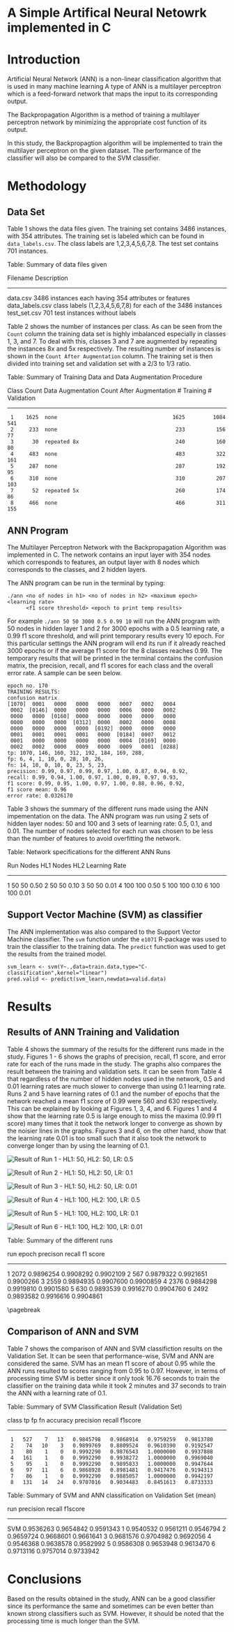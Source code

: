 # A Simple Artifical Neural Netowrk implemented in C
  



# Introduction

Artificial Neural Network (ANN) is a non-linear classification algorithm that is used in many machine learning
A type of ANN is a multilayer perceptron which is a feed-forward network that maps the input to its corresponding
output.

The Backpropagation Algorithm is a method of training a multilayer perceptron network by minimizing the appropriate
cost function of its output.

In this study, the Backpropagtion algorithm will be implemented to train the multilayer perceptron on the given
dataset. The performance of the classifier will also be compared to the SVM classifier.

# Methodology

## Data Set
Table 1 shows the data files given. The training set contains 3486 instances, with 354
attributes. The training set is labeled which can be found in `data_labels.csv`. The class
labels are 1,2,3,4,5,6,7,8. The test set contains 701 instances.


Table: Summary of data files given

Filename          Description                                                   
----------------  --------------------------------------------------------------
data.csv          3486 instances each having 354 attributes or features         
data_labels.csv   class labels (1,2,3,4,5,6,7,8) for each of the 3486 instances 
test_set.csv      701 test instances without labels                             

Table 2 shows the number of instances per class. As can be seen from the `Count` column
the training data set is highly imbalanced especially in classes 1, 3, and 7. To deal with
this, classes 3 and 7 are augmented by repeating the instances 8x and 5x respectively.
The resulting number of instances is shown in the `Count After Augmentation` column. The
training set is then divided into training set and validation set with a 2/3 to 1/3 ratio.


Table: Summary of Training Data and Data Augmentation Procedure

 Class   Count  Data Augmentation    Count After Augmentation   # Training   # Validation
------  ------  ------------------  -------------------------  -----------  -------------
     1    1625  none                                     1625         1084            541
     2     233  none                                      233          156             77
     3      30  repeated 8x                               240          160             80
     4     483  none                                      483          322            161
     5     287  none                                      287          192             95
     6     310  none                                      310          207            103
     7      52  repeated 5x                               260          174             86
     8     466  none                                      466          311            155

## ANN Program
The Multilayer Perceptron Network with the Backpropagation Algorithm was implemented in C.
The network contains an input layer with 354 nodes which corresponds to features, an output
layer with 8 nodes which corresponds to the classes, and 2 hidden layers.

The ANN program can be run in the terminal by typing:
```
./ann <no of nodes in h1> <no of nodes in h2> <maximum epoch> <learning rate> 
      <f1 score threshold> <epoch to print temp results>
```
For example `./ann 50 50 3000 0.5 0.99 10` will run the ANN program with 50 nodes in hidden layer 1 and 2 for 3000 epochs with a 0.5 learning rate, a 0.99 f1 score threshold, and will print temporary results every 10 epoch. For this particular settings the ANN program will 
end its run if it already reached 3000 epochs or if the average f1 score for the 8 classes
reaches 0.99. The temporary results that will be printed in the terminal contains the
confusion matrix, the precision, recall, and f1 scores for each class and the overall
error rate. A sample can be seen below.

```
epoch no. 170
TRAINING RESULTS:
confusion matrix
[1070]  0001   0000   0000   0000   0007   0002   0004  
 0002  [0146]  0000   0000   0000   0006   0000   0002  
 0000   0000  [0160]  0000   0000   0000   0000   0000  
 0000   0000   0000  [0312]  0000   0002   0000   0008  
 0000   0000   0000   0000  [0192]  0000   0000   0000  
 0001   0001   0001   0001   0000  [0184]  0007   0012  
 0001   0000   0000   0000   0000   0004  [0169]  0000  
 0002   0002   0000   0009   0000   0009   0001  [0288] 
tp: 1070, 146, 160, 312, 192, 184, 169, 288, 
fp: 6, 4, 1, 10, 0, 28, 10, 26, 
fn: 14, 10, 0, 10, 0, 23, 5, 23, 
precision: 0.99, 0.97, 0.99, 0.97, 1.00, 0.87, 0.94, 0.92, 
recall: 0.99, 0.94, 1.00, 0.97, 1.00, 0.89, 0.97, 0.93, 
f1 score: 0.99, 0.95, 1.00, 0.97, 1.00, 0.88, 0.96, 0.92, 
f1 score mean: 0.96
error rate: 0.0326170
```

Table 3 shows the summary of the different runs made using the ANN impementation on the data.
The ANN program was run using 2 sets of hidden layer nodes: 50 and 100 and 3 sets of learning
rate: 0.5, 0.1, and 0.01. The number of nodes selected for each run was chosen to be less
than the number of features to avoid overfitting the network. 


Table: Network specifications for the different ANN Runs

 Run   Nodes HL1   Nodes HL2   Learning Rate
----  ----------  ----------  --------------
   1          50          50            0.50
   2          50          50            0.10
   3          50          50            0.01
   4         100         100            0.50
   5         100         100            0.10
   6         100         100            0.01

## Support Vector Machine (SVM) as classifier
The ANN implementation was also compared to the Support Vector Machine classifier.
The `svm` function under the `e1071` R-package was used to train the classifier
to the training data. The `predict` function was used to get the results from the
trained model.

```
svm_learn <- svm(Y~.,data=train.data,type="C-classification",kernel="linear")
pred.valid <- predict(svm_learn,newdata=valid.data)
```

# Results

## Results of ANN Training and Validation
Table 4 shows the summary of the results for the different runs made in the study.
Figures 1 - 6 shows the graphs of precision, recall, f1 score, and error rate for each of the
runs made in the study. The graphs also compares the result between the training and
validation sets.
It can be seen from Table 4 that regardless of the number of hidden nodes used in the network,
0.5 and 0.01 learning rates are much slower to converge than using 0.1 learning rate.
Runs 2 and 5 have learning rates of 0.1 and the number of epochs that the network
reached a mean f1 score of 0.99 were 560 and 630 respectively. This can be explained
by looking at Figures 1, 3, 4, and 6. Figures 1 and 4 show that the learning rate
0.5 is large enough to miss the maxima (0.99 f1 score) many times that it took the
network longer to converge as shown by the noisier lines in the graphs. Figures 3 and
6, on the other hand, show that the learning rate 0.01 is too small such that it also
took the network to converge longer than by using the learning of 0.1.




![Result of Run 1 - HL1: 50, HL2: 50, LR: 0.5](cs280_pa3_files/figure-html/h50h50l50-1.png)

![Result of Run 2 - HL1: 50, HL2: 50, LR: 0.1](cs280_pa3_files/figure-html/h50h50l10-1.png)

![Result of Run 3 - HL1: 50, HL2: 50, LR: 0.01](cs280_pa3_files/figure-html/h50h50l1-1.png)

![Result of Run 4 - HL1: 100, HL2: 100, LR: 0.5](cs280_pa3_files/figure-html/h100h100l50-1.png)

![Result of Run 5 - HL1: 100, HL2: 100, LR: 0.1](cs280_pa3_files/figure-html/h100h100l10-1.png)

![Result of Run 6 - HL1: 100, HL2: 100, LR: 0.01](cs280_pa3_files/figure-html/h100h100l1-1.png)


Table: Summary of the different runs

 run   epoch    precison      recall    f1 score
----  ------  ----------  ----------  ----------
   1    2072   0.9896254   0.9908292   0.9902109
   2     567   0.9879322   0.9921651   0.9900266
   3    2559   0.9894935   0.9907600   0.9900859
   4    2376   0.9884298   0.9919810   0.9901580
   5     630   0.9893539   0.9916270   0.9904760
   6    2492   0.9893582   0.9916616   0.9904861

\pagebreak

## Comparison of ANN and SVM
Table 7 shows the comparison of ANN and SVM classifiction results on the Validation Set.
It can be seen that performance-wise, SVM and ANN are considered the same. SVM has an mean
f1 score of about 0.95 while the ANN runs resulted to scores ranging from 0.95 to 0.97.
However, in terms of processing time SVM is better since it only took 16.76 seconds to train 
the classifier on the training data while it took 2 minutes and 37 seconds
to train the ANN with a learning rate of 0.1.


Table: Summary of SVM Classification Result (Validation Set)

 class    tp   fp   fn    accuracy   precision      recall     f1score
------  ----  ---  ---  ----------  ----------  ----------  ----------
     1   527    7   13   0.9845798   0.9868914   0.9759259   0.9813780
     2    74   10    3   0.9899769   0.8809524   0.9610390   0.9192547
     3    80    1    0   0.9992290   0.9876543   1.0000000   0.9937888
     4   161    1    0   0.9992290   0.9938272   1.0000000   0.9969040
     5    95    1    0   0.9992290   0.9895833   1.0000000   0.9947644
     6    97   11    6   0.9868928   0.8981481   0.9417476   0.9194313
     7    86    1    0   0.9992290   0.9885057   1.0000000   0.9942197
     8   131   14   24   0.9707016   0.9034483   0.8451613   0.8733333



Table: Summary of SVM and ANN classification on Validation Set (mean)

run    precision      recall     f1score
----  ----------  ----------  ----------
SVM    0.9536263   0.9654842   0.9591343
1      0.9540532   0.9561211   0.9546794
2      0.9659724   0.9668601   0.9661641
3      0.9681576   0.9704982   0.9692056
4      0.9546368   0.9638578   0.9582992
5      0.9586308   0.9653948   0.9613470
6      0.9713116   0.9757014   0.9733942

# Conclusions
Based on the results obtained in the study, ANN can be a good classifier since its performance
the same and sometimes can be even better than known strong classifiers such as SVM. However,
it should be noted that the processing time is much longer than the SVM.

